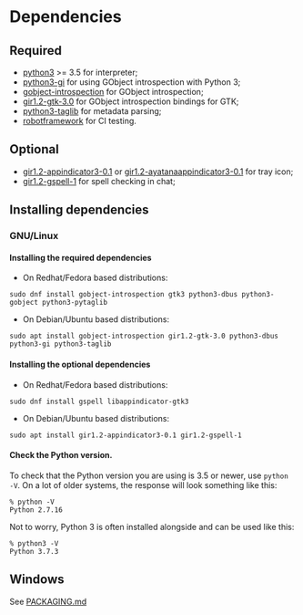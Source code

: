 # Dependencies

## Required

* [python3](https://www.python.org/) >= 3.5 for interpreter;
* [python3-gi](https://pygobject.readthedocs.io/en/latest/getting_started.html) for using GObject introspection with Python 3;
* [gobject-introspection](https://gi.readthedocs.io/en/latest/) for GObject introspection;
* [gir1.2-gtk-3.0](https://www.gtk.org/) for GObject introspection bindings for GTK;
* [python3-taglib](https://github.com/supermihi/pytaglib) for metadata parsing;
* [robotframework](https://robotframework.org/) for CI testing.

## Optional

* [gir1.2-appindicator3-0.1](https://lazka.github.io/pgi-docs/AppIndicator3-0.1/index.html) or [gir1.2-ayatanaappindicator3-0.1](https://lazka.github.io/pgi-docs/AyatanaAppIndicator3-0.1/index.html) for tray icon;
* [gir1.2-gspell-1](https://lazka.github.io/pgi-docs/Gspell-1/index.html) for spell checking in chat;

## Installing dependencies
### GNU/Linux

#### Installing the required dependencies
* On Redhat/Fedora based distributions:
```
sudo dnf install gobject-introspection gtk3 python3-dbus python3-gobject python3-pytaglib
```
* On Debian/Ubuntu based distributions:
```
sudo apt install gobject-introspection gir1.2-gtk-3.0 python3-dbus python3-gi python3-taglib
```

#### Installing the optional dependencies
* On Redhat/Fedora based distributions:
```
sudo dnf install gspell libappindicator-gtk3
```
* On Debian/Ubuntu based distributions:
```
sudo apt install gir1.2-appindicator3-0.1 gir1.2-gspell-1
```

#### Check the Python version.
To check that the Python version you are using is 3.5 or newer, use `python -V`. On a lot of older systems, the response will look something like this:  
```
% python -V
Python 2.7.16
```

Not to worry, Python 3 is often installed alongside and can be used like this:  
```
% python3 -V
Python 3.7.3
```

## Windows
See [PACKAGING.md](PACKAGING.md#windows)
